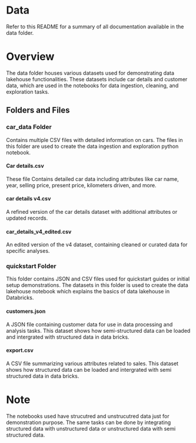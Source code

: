 # Data

Refer to this README for a summary of all documentation available in the data folder.

# Overview

The data folder houses various datasets used for demonstrating data lakehouse functionalities. These datasets include car details and customer data, which are used in the notebooks for data ingestion, cleaning, and exploration tasks.

## Folders and Files

### car_data Folder

Contains multiple CSV files with detailed information on cars. The files in this folder are used to create the data ingestion and exploration python notebook.

#### Car details.csv

These file Contains detailed car data including attributes like car name, year, selling price, present price, kilometers driven, and more.

#### car details v4.csv
A refined version of the car details dataset with additional attributes or updated records.

#### car_details_v4_edited.csv

An edited version of the v4 dataset, containing cleaned or curated data for specific analyses.

### quickstart Folder

This folder contains JSON and CSV files used for quickstart guides or initial setup demonstrations. The datasets in this folder is used to create the data lakehouse notebook which explains the basics of data lakehouse in Databricks.

#### customers.json

A JSON file containing customer data for use in data processing and analysis tasks. This dataset shows how semi-structured data can be loaded and intergrated with structured data in data bricks.

#### export.csv

A CSV file summarizing various attributes related to sales. This dataset shows how structured data can be loaded and intergrated with semi structured data in data bricks.

# Note

The notebooks used have strucutred and unstrucutred data just for demonstration purpose. The same tasks can be done by integrating structured data with unstructured data or unstructured data with semi structured data.
